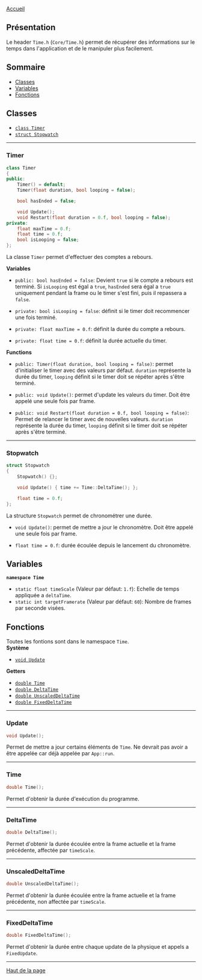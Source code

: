 [Accueil](Home.md)  

## Présentation

Le header `Time.h` (`Core/Time.h`) permet de récupérer des informations sur le temps dans l'application et de le manipuler plus facilement.  

## Sommaire

- [Classes](#classes-1)  
- [Variables](#variables-1)  
- [Fonctions](#fonctions-1)  

## <h2 id="Classes">Classes</h2>

- [`class Timer`](#timer-1)  
- [`struct Stopwatch`](#stopwatch-1)  

---

### <h3 id="Timer">Timer</h3>
```c++
class Timer
{
public:
	Timer() = default;
	Timer(float duration, bool looping = false);

	bool hasEnded = false;

	void Update();
	void Restart(float duration = 0.f, bool looping = false);
private:
	float maxTime = 0.f;
	float time = 0.f;
	bool isLooping = false;
};
```
La classe `Timer` permet d'effectuer des comptes a rebours.  

**Variables**  
- `public: bool hasEnded = false`: Devient `true` si le compte a rebours est terminé. Si `isLooping` est égal a `true`, `hasEnded` sera égal a `true` uniquement pendant la frame ou le timer s'est fini, puis il repassera a `false`.  

- `private: bool isLooping = false`: définit si le timer doit recommencer une fois terminé.  

- `private: float maxTime = 0.f`: définit la durée du compte a rebours.  

- `private: float time = 0.f`: définit la durée actuelle du timer.  

**Functions**  
- `public: Timer(float duration, bool looping = false)`: permet d'initialiser le timer avec des valeurs par défaut. `duration` représente la durée du timer, `looping` définit si le timer doit se répéter après s'être terminé.  

- `public: void Update()`: permet d'update les valeurs du timer. Doit être appelé une seule fois par frame.  

- `public: void Restart(float duration = 0.f, bool looping = false)`: Permet de relancer le timer avec de nouvelles valeurs. `duration` représente la durée du timer, `looping` définit si le timer doit se répéter après s'être terminé.  

---
### <h3 id="Stopwatch">Stopwatch</h3>
```c++
struct Stopwatch
{
	Stopwatch() {};

	void Update() { time += Time::DeltaTime(); };

	float time = 0.f;
};
```
La structure `Stopwatch` permet de chronométrer une durée.  

- `void Update()`: permet de mettre a jour le chronomètre. Doit être appelé une seule fois par frame.  

- `float time = 0.f`: durée écoulée depuis le lancement du chronomètre.  

## <h2 id="Variables">Variables</h2>
**`namespace Time`**  
- `static float timeScale` (Valeur par défaut: `1.f`): Echelle de temps appliquée a `deltaTime`.  
- `static int targetFramerate` (Valeur par défaut: `60`): Nombre de frames par seconde visées.  

## <h2 id="Fonctions">Fonctions</h2>
Toutes les fontions sont dans le namespace `Time`.  
**Système**  
- [`void Update`](#update-1)  

**Getters**  
- [`double Time`](#time-1)  
- [`double DeltaTime`](#deltatime-1)  
- [`double UnscaledDeltaTime`](#unscaleddeltatime-1)  
- [`double FixedDeltaTime`](#fixeddeltatime-1)  

---

### <h3 id="Update">Update</h3>
```c++ 
void Update();
```  
Permet de mettre a jour certains éléments de `Time`. Ne devrait pas avoir a être appelée car déjà appelée par `App::run`.  

---

### <h3 id="Time">Time</h3>
```c++ 
double Time();
```  
Permet d'obtenir la durée d'exécution du programme.  

---

### <h3 id="DeltaTime">DeltaTime</h3>
```c++
double DeltaTime();
```
Permet d'obtenir la durée écoulée entre la frame actuelle et la frame précédente, affectée par `timeScale`.  

---

### <h3 id="UnscaledDeltaTime">UnscaledDeltaTime</h3>
```c++
double UnscaledDeltaTime();
```
Permet d'obtenir la durée écoulée entre la frame actuelle et la frame précédente, non affectée par `timeScale`.  

---

### <h3 id="FixedDeltaTime">FixedDeltaTime</h3>
```c++
double FixedDeltaTime();
```
Permet d'obtenir la durée entre chaque update de la physique et appels a `FixedUpdate`.  

---

[Haut de la page](#présentation)  